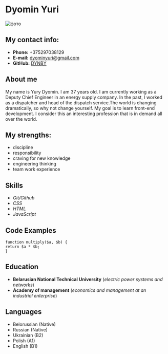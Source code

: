 # **Dyomin Yuri**
![фото](rsschool-cv\foto.jpg)
## **My contact info:**
* **Phone:** +375297038129
* **E-mail:** dyominyuri@gmail.com
* **GitHub:** [DYNBY](https://github.com/dynby)
## **About me**
My name is Yury Dyomin. I am 37 years old. I am currently working as a Deputy Chief Engineer in an energy supply company. In the past, I worked as a dispatcher and head of the dispatch service.The world is changing dramatically, so why not change yourself. My goal is to learn front-end development. I consider this an interesting profession that is in demand all over the world.
## **My strengths:**
+ discipline
+ responsibility
+ craving for new knowledge
+ engineering thinking
+ team work experience
## **Skills**
- _Git/Github_
- _CSS_
- _HTML_
- _JavaScript_
## **Code Examples**
```
function multiply($a, $b) {
return $a * $b;
}
```
## **Education**
+ **Belarusian National Technical University** (_electric power systems and networks_)
+ **Аcademy of management** (_economics and management at an industrial enterprise_)
## **Languages**
+ Belorussian (Native)
+ Russian (Native)
+ Ukrainian (B2)
+ Polish (A1)
+ English (B1)